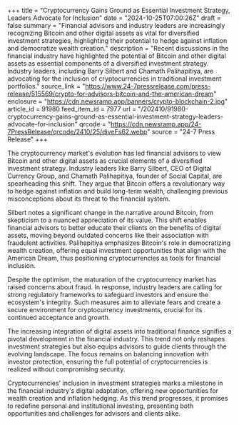+++
title = "Cryptocurrency Gains Ground as Essential Investment Strategy, Leaders Advocate for Inclusion"
date = "2024-10-25T07:00:26Z"
draft = false
summary = "Financial advisors and industry leaders are increasingly recognizing Bitcoin and other digital assets as vital for diversified investment strategies, highlighting their potential to hedge against inflation and democratize wealth creation."
description = "Recent discussions in the financial industry have highlighted the potential of Bitcoin and other digital assets as essential components of a diversified investment strategy. Industry leaders, including Barry Silbert and Chamath Palihapitiya, are advocating for the inclusion of cryptocurrencies in traditional investment portfolios."
source_link = "https://www.24-7pressrelease.com/press-release/515569/crypto-for-advisors-bitcoin-and-the-american-dream"
enclosure = "https://cdn.newsramp.app/banners/crypto-blockchain-2.jpg"
article_id = 91980
feed_item_id = 7977
url = "/202410/91980-cryptocurrency-gains-ground-as-essential-investment-strategy-leaders-advocate-for-inclusion"
qrcode = "https://cdn.newsramp.app/24-7PressRelease/qrcode/2410/25/diveFs62.webp"
source = "24-7 Press Release"
+++

<p>The cryptocurrency market's evolution has led financial advisors to view Bitcoin and other digital assets as crucial elements of a diversified investment strategy. Industry leaders like Barry Silbert, CEO of Digital Currency Group, and Chamath Palihapitiya, founder of Social Capital, are spearheading this shift. They argue that Bitcoin offers a revolutionary way to hedge against inflation and build long-term wealth, challenging previous misconceptions about its threat to the financial system.</p><p>Silbert notes a significant change in the narrative around Bitcoin, from skepticism to a nuanced appreciation of its value. This shift enables financial advisors to better educate their clients on the benefits of digital assets, moving beyond outdated concerns like their association with fraudulent activities. Palihapitiya emphasizes Bitcoin's role in democratizing wealth creation, offering equal investment opportunities that align with the American Dream, thus positioning cryptocurrencies as tools for financial inclusion.</p><p>Despite the optimism, the maturation of the cryptocurrency market has raised concerns about fraud. In response, industry leaders are calling for strong regulatory frameworks to safeguard investors and ensure the ecosystem's integrity. Such measures aim to alleviate fears and create a secure environment for cryptocurrency investments, crucial for its continued acceptance and growth.</p><p>The increasing integration of digital assets into traditional finance signifies a pivotal development in the financial industry. This trend not only reshapes investment strategies but also equips advisors to guide clients through the evolving landscape. The focus remains on balancing innovation with investor protection, ensuring the full potential of cryptocurrencies is realized without compromising security.</p><p>Cryptocurrencies' inclusion in investment strategies marks a milestone in the financial industry's digital adaptation, offering new opportunities for wealth creation and inflation hedging. As this trend progresses, it promises to redefine personal and institutional investing, presenting both opportunities and challenges for advisors and clients alike.</p>